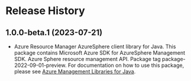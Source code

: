 # Release History

## 1.0.0-beta.1 (2023-07-21)

- Azure Resource Manager AzureSphere client library for Java. This package contains Microsoft Azure SDK for AzureSphere Management SDK. Azure Sphere resource management API. Package tag package-2022-09-01-preview. For documentation on how to use this package, please see [Azure Management Libraries for Java](https://aka.ms/azsdk/java/mgmt).
